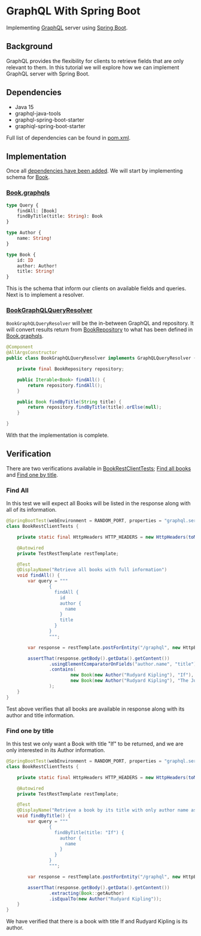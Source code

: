 # GraphQL With Spring Boot
Implementing [GraphQL][1] server using [Spring Boot][2].

## Background
GraphQL provides the flexibility for clients to retrieve fields that are only relevant to them. In this tutorial we 
will explore how we can implement GraphQL server with Spring Boot.

## Dependencies
  - Java 15
  - graphql-java-tools
  - graphql-spring-boot-starter
  - graphiql-spring-boot-starter
  
Full list of dependencies can be found in [pom.xml][3].

## Implementation
Once all [dependencies have been added][4]. We will start by implementing schema for [Book][5].

### [Book.graphqls][6]

```graphql
type Query {
    findAll: [Book]
    findByTitle(title: String): Book
}

type Author {
    name: String!
}

type Book {
    id: ID
    author: Author!
    title: String!
}
```

This is the schema that inform our clients on available fields and queries. Next is to implement a resolver.

### [BookGraphQLQueryResolver][7]
`BookGraphQLQueryResolver` will be the in-between GraphQL and repository. It will convert results return from 
[BookRepository][8] to what has been defined in [Book.graphqls][6].

```java
@Component
@AllArgsConstructor
public class BookGraphQLQueryResolver implements GraphQLQueryResolver {

    private final BookRepository repository;

    public Iterable<Book> findAll() {
        return repository.findAll();
    }

    public Book findByTitle(String title) {
        return repository.findByTitle(title).orElse(null);
    }

}
```

With that the implementation is complete.

## Verification
There are two verifications available in [BookRestClientTests][9]; [Find all books][10] and [Find one by title][11].

### Find All
In this test we will expect all Books will be listed in the response along with all of its information.

```java
@SpringBootTest(webEnvironment = RANDOM_PORT, properties = "graphql.servlet.websocket.enabled=false")
class BookRestClientTests {

    private static final HttpHeaders HTTP_HEADERS = new HttpHeaders(toMultiValueMap(Map.of(CONTENT_TYPE, List.of("application/graphql"))));

    @Autowired
    private TestRestTemplate restTemplate;

    @Test
    @DisplayName("Retrieve all books with full information")
    void findAll() {
        var query = """
                {
                  findAll {
                    id
                    author {
                      name
                    }
                    title                    
                  }
                }
                """;

        var response = restTemplate.postForEntity("/graphql", new HttpEntity<>(query, HTTP_HEADERS), BookGraphQLFindAllResponse.class);

        assertThat(response.getBody().getData().getContent())
                .usingElementComparatorOnFields("author.name", "title")
                .contains(
                        new Book(new Author("Rudyard Kipling"), "If"),
                        new Book(new Author("Rudyard Kipling"), "The Jungle Book")
                );
    }
}
```

Test above verifies that all books are available in response along with its author and title information. 

### Find one by title
In this test we only want a Book with title "If" to be returned, and we are only interested in its Author information.

```java
@SpringBootTest(webEnvironment = RANDOM_PORT, properties = "graphql.servlet.websocket.enabled=false")
class BookRestClientTests {

    private static final HttpHeaders HTTP_HEADERS = new HttpHeaders(toMultiValueMap(Map.of(CONTENT_TYPE, List.of("application/graphql"))));

    @Autowired
    private TestRestTemplate restTemplate;

    @Test
    @DisplayName("Retrieve a book by its title with only author name as response")
    void findByTitle() {
        var query = """
                {
                  findByTitle(title: "If") {
                    author {
                      name
                    }
                  }
                }
                """;

        var response = restTemplate.postForEntity("/graphql", new HttpEntity<>(query, HTTP_HEADERS), BookGraphQLFindByTitleResponse.class);

        assertThat(response.getBody().getData().getContent())
                .extracting(Book::getAuthor)
                .isEqualTo(new Author("Rudyard Kipling"));
    }
}
```

We have verified that there is a book with title If and Rudyard Kipling is its author.

[1]: https://graphql.org/
[2]: https://spring.io/projects/spring-boot
[3]: pom.xml#L23
[4]: commit/973974c725db34f7271d738da3666b14eaf0c6e7
[5]: src/main/java/scratches/boot/graphql/book/domain/Book.java
[6]: src/main/resources/Book.graphqls
[7]: src/main/java/scratches/boot/graphql/book/web/BookGraphQLQueryResolver.java
[8]: src/main/java/scratches/boot/graphql/book/domain/BookRepository.java
[9]: src/test/java/scratches/boot/graphql/book/web/BookRestClientTests.java
[10]: src/test/java/scratches/boot/graphql/book/web/BookRestClientTests.java#L36
[11]: src/test/java/scratches/boot/graphql/book/web/BookRestClientTests.java#L61
